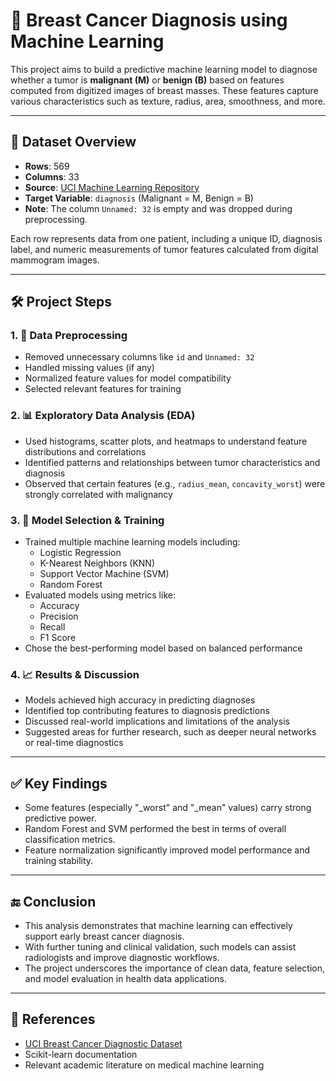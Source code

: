 # 🧬 Breast Cancer Diagnosis using Machine Learning

This project aims to build a predictive machine learning model to diagnose whether a tumor is **malignant (M)** or **benign (B)** based on features computed from digitized images of breast masses. These features capture various characteristics such as texture, radius, area, smoothness, and more.

---

## 📂 Dataset Overview

- **Rows**: 569  
- **Columns**: 33  
- **Source**: [UCI Machine Learning Repository](https://archive.ics.uci.edu/ml/datasets/Breast+Cancer+Wisconsin+(Diagnostic))  
- **Target Variable**: `diagnosis` (Malignant = M, Benign = B)  
- **Note**: The column `Unnamed: 32` is empty and was dropped during preprocessing.

Each row represents data from one patient, including a unique ID, diagnosis label, and numeric measurements of tumor features calculated from digital mammogram images.

---

## 🛠️ Project Steps

### 1. 🧹 Data Preprocessing
- Removed unnecessary columns like `id` and `Unnamed: 32`
- Handled missing values (if any)
- Normalized feature values for model compatibility
- Selected relevant features for training

### 2. 📊 Exploratory Data Analysis (EDA)
- Used histograms, scatter plots, and heatmaps to understand feature distributions and correlations
- Identified patterns and relationships between tumor characteristics and diagnosis
- Observed that certain features (e.g., `radius_mean`, `concavity_worst`) were strongly correlated with malignancy

### 3. 🤖 Model Selection & Training
- Trained multiple machine learning models including:
  - Logistic Regression
  - K-Nearest Neighbors (KNN)
  - Support Vector Machine (SVM)
  - Random Forest
- Evaluated models using metrics like:
  - Accuracy
  - Precision
  - Recall
  - F1 Score
- Chose the best-performing model based on balanced performance

### 4. 📈 Results & Discussion
- Models achieved high accuracy in predicting diagnoses
- Identified top contributing features to diagnosis predictions
- Discussed real-world implications and limitations of the analysis
- Suggested areas for further research, such as deeper neural networks or real-time diagnostics

---

## ✅ Key Findings
- Some features (especially "_worst" and "_mean" values) carry strong predictive power.
- Random Forest and SVM performed the best in terms of overall classification metrics.
- Feature normalization significantly improved model performance and training stability.

---

## 🔚 Conclusion

- This analysis demonstrates that machine learning can effectively support early breast cancer diagnosis.
- With further tuning and clinical validation, such models can assist radiologists and improve diagnostic workflows.
- The project underscores the importance of clean data, feature selection, and model evaluation in health data applications.

---

## 🧾 References

- [UCI Breast Cancer Diagnostic Dataset](https://archive.ics.uci.edu/ml/datasets/Breast+Cancer+Wisconsin+(Diagnostic))
- Scikit-learn documentation
- Relevant academic literature on medical machine learning

